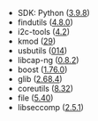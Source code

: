 - SDK: Python ([3.9.8](https://www.python.org/downloads/release/python-398/))
- findutils ([4.8.0](https://savannah.gnu.org/forum/forum.php?forum_id=9914))
- i2c-tools ([4.2](https://git.kernel.org/pub/scm/utils/i2c-tools/i2c-tools.git/log/?h=v4.2))
- kmod ([29](https://git.kernel.org/pub/scm/utils/kernel/kmod/kmod.git/commit/?id=b6ecfc916a17eab8f93be5b09f4e4f845aabd3d1))
- usbutils ([014](https://git.kernel.org/pub/scm/linux/kernel/git/gregkh/usbutils.git/commit/?id=57fb18e59cce31a50a1ca62d1e192512c905ba00))
- libcap-ng ([0.8.2](https://github.com/stevegrubb/libcap-ng/releases/tag/v0.8.2))
- boost ([1.76.0](https://www.boost.org/users/history/version_1_76_0.html))
- glib ([2.68.4](https://gitlab.gnome.org/GNOME/glib/-/releases/2.68.4))
- coreutils ([8.32](https://lists.gnu.org/archive/html/coreutils-announce/2020-03/msg00000.html))
- file ([5.40](https://mailman.astron.com/pipermail/file/2021-March/000478.html))
- libseccomp ([2.5.1](https://github.com/seccomp/libseccomp/releases/tag/v2.5.1))
